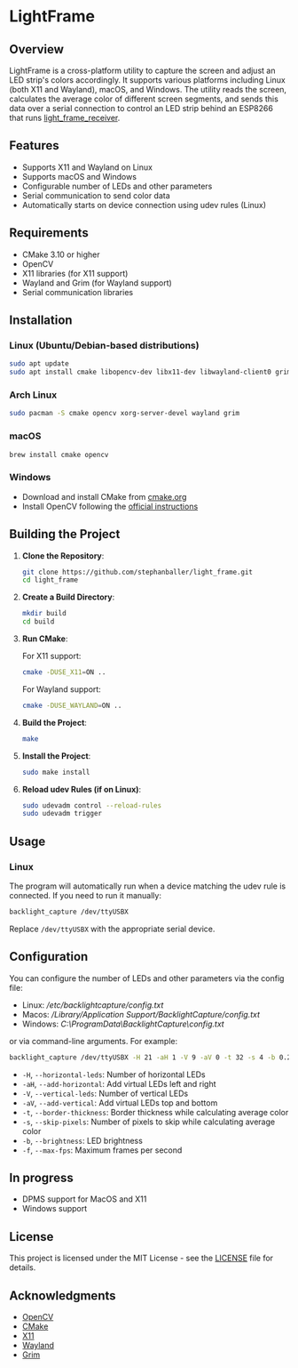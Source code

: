# LightFrame

## Overview

LightFrame is a cross-platform utility to capture the screen and adjust an LED strip's colors accordingly. It supports various platforms including Linux (both X11 and Wayland), macOS, and Windows. The utility reads the screen, calculates the average color of different screen segments, and sends this data over a serial connection to control an LED strip behind an ESP8266 that runs [light_frame_receiver](https://github.com/stephanballer/light_frame_receiver).

## Features

- Supports X11 and Wayland on Linux
- Supports macOS and Windows
- Configurable number of LEDs and other parameters
- Serial communication to send color data
- Automatically starts on device connection using udev rules (Linux)

## Requirements

- CMake 3.10 or higher
- OpenCV
- X11 libraries (for X11 support)
- Wayland and Grim (for Wayland support)
- Serial communication libraries

## Installation

### Linux (Ubuntu/Debian-based distributions)

```sh
sudo apt update
sudo apt install cmake libopencv-dev libx11-dev libwayland-client0 grim
```

### Arch Linux

```sh
sudo pacman -S cmake opencv xorg-server-devel wayland grim
```

### macOS

```sh
brew install cmake opencv
```

### Windows

- Download and install CMake from [cmake.org](https://cmake.org/download/)
- Install OpenCV following the [official instructions](https://docs.opencv.org/master/d3/d52/tutorial_windows_install.html)

## Building the Project

1. **Clone the Repository**:

   ```sh
   git clone https://github.com/stephanballer/light_frame.git
   cd light_frame
   ```

2. **Create a Build Directory**:

   ```sh
   mkdir build
   cd build
   ```

3. **Run CMake**:

   For X11 support:
   ```sh
   cmake -DUSE_X11=ON ..
   ```

   For Wayland support:
   ```sh
   cmake -DUSE_WAYLAND=ON ..
   ```

4. **Build the Project**:

   ```sh
   make
   ```

5. **Install the Project**:

   ```sh
   sudo make install
   ```

6. **Reload udev Rules (if on Linux)**:

   ```sh
   sudo udevadm control --reload-rules
   sudo udevadm trigger
   ```

## Usage

### Linux

The program will automatically run when a device matching the udev rule is connected. If you need to run it manually:

```sh
backlight_capture /dev/ttyUSBX
```

Replace `/dev/ttyUSBX` with the appropriate serial device.

## Configuration

You can configure the number of LEDs and other parameters via the config file:

- Linux: _/etc/backlightcapture/config.txt_
- Macos: _/Library/Application Support/BacklightCapture/config.txt_
- Windows: _C:\\ProgramData\\BacklightCapture\\config.txt_
  
or via command-line arguments. For example:

```sh
backlight_capture /dev/ttyUSBX -H 21 -aH 1 -V 9 -aV 0 -t 32 -s 4 -b 0.2 -f 60
```

- `-H`, `--horizontal-leds`: Number of horizontal LEDs
- `-aH`, `--add-horizontal`: Add virtual LEDs left and right
- `-V`, `--vertical-leds`: Number of vertical LEDs
- `-aV`, `--add-vertical`: Add virtual LEDs top and bottom
- `-t`, `--border-thickness`: Border thickness while calculating average color
- `-s`, `--skip-pixels`: Number of pixels to skip while calculating average color
- `-b`, `--brightness`: LED brightness
- `-f`, `--max-fps`: Maximum frames per second

## In progress

- DPMS support for MacOS and X11
- Windows support

## License

This project is licensed under the MIT License - see the [LICENSE](LICENSE) file for details.

## Acknowledgments

- [OpenCV](https://opencv.org/)
- [CMake](https://cmake.org/)
- [X11](https://www.x.org/wiki/)
- [Wayland](https://wayland.freedesktop.org/)
- [Grim](https://github.com/emersion/grim)